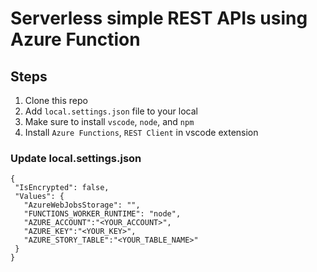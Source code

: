 # Serverless simple REST APIs using Azure Function

## Steps

1. Clone this repo
1. Add `local.settings.json` file to your local
1. Make sure to install `vscode`, `node`, and `npm`
1. Install `Azure Functions`, `REST Client` in vscode extension

### Update local.settings.json

```
{
 "IsEncrypted": false,
 "Values": {
   "AzureWebJobsStorage": "",
   "FUNCTIONS_WORKER_RUNTIME": "node",
   "AZURE_ACCOUNT":"<YOUR_ACCOUNT>",
   "AZURE_KEY":"<YOUR_KEY>",
   "AZURE_STORY_TABLE":"<YOUR_TABLE_NAME>"
 }
}
```
